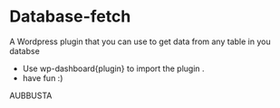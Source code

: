 Database-fetch
==============
A Wordpress plugin that you can use to get data from any table in you databse 

- Use wp-dashboard{plugin} to import the plugin .
- have fun :)

AUBBUSTA
